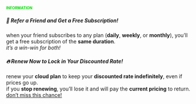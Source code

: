 <p style="font-size: 10px; color: #01d901;"><strong>INFORMATION</strong></p>

##### 💎 **Refer a Friend and Get a Free Subscription!**  
when your friend subscribes to any plan (**daily**, **weekly**, or **monthly**), you’ll get a free subscription of the **same duration**.  
_it’s a win-win for both!_

##### 🔥 **Renew Now to Lock in Your Discounted Rate!**  
renew your **cloud plan** to keep your **discounted rate indefinitely**, even if prices go up.  
if you **stop renewing**, you’ll lose it and will pay the **current pricing** to return.  
<u>don’t miss this chance!</u>
